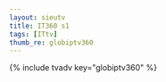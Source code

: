 ```yaml
--- 
layout: sieutv
title: IT360 s1
tags: [ITtv]
thumb_re: globiptv360
---
```

{% include tvadv key="globiptv360" %} 
